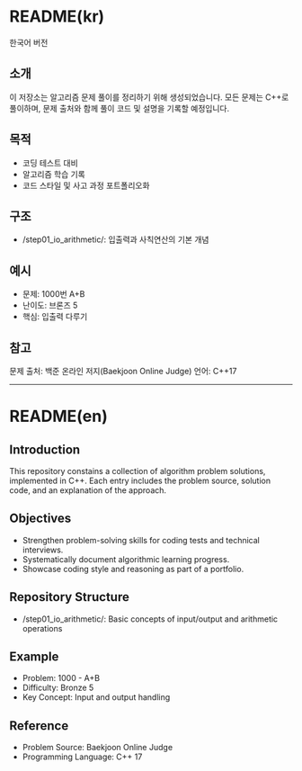﻿# README(kr)
한국어 버전

## 소개
이 저장소는 알고리즘 문제 풀이를 정리하기 위해 생성되었습니다. 모든 문제는 C++로 풀이하며, 문제 출처와 함께 풀이 코드 및 설명을 기록할 예정입니다.

## 목적
- 코딩 테스트 대비
- 알고리즘 학습 기록
- 코드 스타일 및 사고 과정 포트폴리오화

## 구조
- /step01_io_arithmetic/: 입출력과 사칙연산의 기본 개념

## 예시
- 문제: 1000번 A+B
- 난이도: 브론즈 5
- 핵심: 입출력 다루기

## 참고
문제 출처: 백준 온라인 저지(Baekjoon Online Judge)
언어: C++17

---

# README(en)
## Introduction
This repository constains a collection of algorithm problem solutions, implemented in C++. Each entry includes the problem source, solution code, and an explanation of the approach.

## Objectives
- Strengthen problem-solving skills for coding tests and technical interviews.
- Systematically document algorithmic learning progress.
- Showcase coding style and reasoning as part of a portfolio.

## Repository Structure 
- /step01_io_arithmetic/: Basic concepts of input/output and arithmetic operations

## Example
- Problem: 1000 - A+B
- Difficulty: Bronze 5
- Key Concept: Input and output handling

## Reference 
- Problem Source: Baekjoon Online Judge
- Programming Language: C++ 17